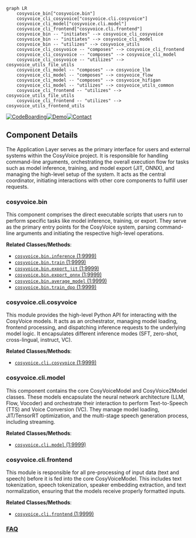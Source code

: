 ```mermaid
graph LR
    cosyvoice_bin["cosyvoice.bin"]
    cosyvoice_cli_cosyvoice["cosyvoice.cli.cosyvoice"]
    cosyvoice_cli_model["cosyvoice.cli.model"]
    cosyvoice_cli_frontend["cosyvoice.cli.frontend"]
    cosyvoice_bin -- "initiates" --> cosyvoice_cli_cosyvoice
    cosyvoice_bin -- "initiates" --> cosyvoice_cli_model
    cosyvoice_bin -- "utilizes" --> cosyvoice_utils
    cosyvoice_cli_cosyvoice -- "composes" --> cosyvoice_cli_frontend
    cosyvoice_cli_cosyvoice -- "composes" --> cosyvoice_cli_model
    cosyvoice_cli_cosyvoice -- "utilizes" --> cosyvoice_utils_file_utils
    cosyvoice_cli_model -- "composes" --> cosyvoice_llm
    cosyvoice_cli_model -- "composes" --> cosyvoice_flow
    cosyvoice_cli_model -- "composes" --> cosyvoice_hifigan
    cosyvoice_cli_model -- "utilizes" --> cosyvoice_utils_common
    cosyvoice_cli_frontend -- "utilizes" --> cosyvoice_utils_file_utils
    cosyvoice_cli_frontend -- "utilizes" --> cosyvoice_utils_frontend_utils
```
[![CodeBoarding](https://img.shields.io/badge/Generated%20by-CodeBoarding-9cf?style=flat-square)](https://github.com/CodeBoarding/GeneratedOnBoardings)[![Demo](https://img.shields.io/badge/Try%20our-Demo-blue?style=flat-square)](https://www.codeboarding.org/demo)[![Contact](https://img.shields.io/badge/Contact%20us%20-%20contact@codeboarding.org-lightgrey?style=flat-square)](mailto:contact@codeboarding.org)

## Component Details

The Application Layer serves as the primary interface for users and external systems within the CosyVoice project. It is responsible for handling command-line arguments, orchestrating the overall execution flow for tasks such as model inference, training, and model export (JIT, ONNX), and managing the high-level setup of the system. It acts as the central coordinator, initiating interactions with other core components to fulfill user requests.

### cosyvoice.bin
This component comprises the direct executable scripts that users run to perform specific tasks like model inference, training, or export. They serve as the primary entry points for the CosyVoice system, parsing command-line arguments and initiating the respective high-level operations.


**Related Classes/Methods**:

- <a href="https://github.com/FunAudioLLM/CosyVoice/blob/master/cosyvoice/bin/inference.py#L1-L9999" target="_blank" rel="noopener noreferrer">`cosyvoice.bin.inference` (1:9999)</a>
- <a href="https://github.com/FunAudioLLM/CosyVoice/blob/master/cosyvoice/bin/train.py#L1-L9999" target="_blank" rel="noopener noreferrer">`cosyvoice.bin.train` (1:9999)</a>
- <a href="https://github.com/FunAudioLLM/CosyVoice/blob/master/cosyvoice/bin/export_jit.py#L1-L9999" target="_blank" rel="noopener noreferrer">`cosyvoice.bin.export_jit` (1:9999)</a>
- <a href="https://github.com/FunAudioLLM/CosyVoice/blob/master/cosyvoice/bin/export_onnx.py#L1-L9999" target="_blank" rel="noopener noreferrer">`cosyvoice.bin.export_onnx` (1:9999)</a>
- <a href="https://github.com/FunAudioLLM/CosyVoice/blob/master/cosyvoice/bin/average_model.py#L1-L9999" target="_blank" rel="noopener noreferrer">`cosyvoice.bin.average_model` (1:9999)</a>
- <a href="https://github.com/FunAudioLLM/CosyVoice/blob/master/cosyvoice/bin/train_dpo.py#L1-L9999" target="_blank" rel="noopener noreferrer">`cosyvoice.bin.train_dpo` (1:9999)</a>


### cosyvoice.cli.cosyvoice
This module provides the high-level Python API for interacting with the CosyVoice models. It acts as an orchestrator, managing model loading, frontend processing, and dispatching inference requests to the underlying model logic. It encapsulates different inference modes (SFT, zero-shot, cross-lingual, instruct, VC).


**Related Classes/Methods**:

- <a href="https://github.com/FunAudioLLM/CosyVoice/blob/master/cosyvoice/cli/cosyvoice.py#L1-L9999" target="_blank" rel="noopener noreferrer">`cosyvoice.cli.cosyvoice` (1:9999)</a>


### cosyvoice.cli.model
This component contains the core CosyVoiceModel and CosyVoice2Model classes. These models encapsulate the neural network architecture (LLM, Flow, Vocoder) and orchestrate their interaction to perform Text-to-Speech (TTS) and Voice Conversion (VC). They manage model loading, JIT/TensorRT optimization, and the multi-stage speech generation process, including streaming.


**Related Classes/Methods**:

- <a href="https://github.com/FunAudioLLM/CosyVoice/blob/master/cosyvoice/cli/model.py#L1-L9999" target="_blank" rel="noopener noreferrer">`cosyvoice.cli.model` (1:9999)</a>


### cosyvoice.cli.frontend
This module is responsible for all pre-processing of input data (text and speech) before it is fed into the core CosyVoiceModel. This includes text tokenization, speech tokenization, speaker embedding extraction, and text normalization, ensuring that the models receive properly formatted inputs.


**Related Classes/Methods**:

- <a href="https://github.com/FunAudioLLM/CosyVoice/blob/master/cosyvoice/cli/frontend.py#L1-L9999" target="_blank" rel="noopener noreferrer">`cosyvoice.cli.frontend` (1:9999)</a>




### [FAQ](https://github.com/CodeBoarding/GeneratedOnBoardings/tree/main?tab=readme-ov-file#faq)